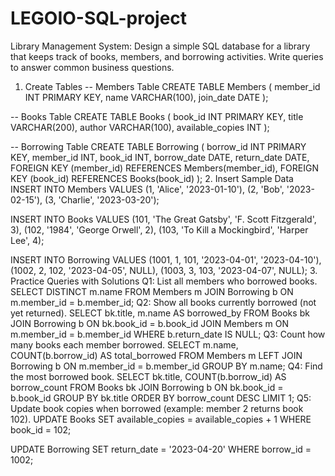 # LEGOIO-SQL-project
Library Management System: Design a simple SQL database for a library that keeps track of books, members, and borrowing activities. Write queries to answer common business questions.
1. Create Tables
-- Members Table
CREATE TABLE Members (
    member_id INT PRIMARY KEY,
    name VARCHAR(100),
    join_date DATE
);

-- Books Table
CREATE TABLE Books (
    book_id INT PRIMARY KEY,
    title VARCHAR(200),
    author VARCHAR(100),
    available_copies INT
);

-- Borrowing Table
CREATE TABLE Borrowing (
    borrow_id INT PRIMARY KEY,
    member_id INT,
    book_id INT,
    borrow_date DATE,
    return_date DATE,
    FOREIGN KEY (member_id) REFERENCES Members(member_id),
    FOREIGN KEY (book_id) REFERENCES Books(book_id)
);
2. Insert Sample Data
INSERT INTO Members VALUES
(1, 'Alice', '2023-01-10'),
(2, 'Bob', '2023-02-15'),
(3, 'Charlie', '2023-03-20');

INSERT INTO Books VALUES
(101, 'The Great Gatsby', 'F. Scott Fitzgerald', 3),
(102, '1984', 'George Orwell', 2),
(103, 'To Kill a Mockingbird', 'Harper Lee', 4);

INSERT INTO Borrowing VALUES
(1001, 1, 101, '2023-04-01', '2023-04-10'),
(1002, 2, 102, '2023-04-05', NULL),
(1003, 3, 103, '2023-04-07', NULL);
3. Practice Queries with Solutions
Q1: List all members who borrowed books.
SELECT DISTINCT m.name
FROM Members m
JOIN Borrowing b ON m.member_id = b.member_id;
Q2: Show all books currently borrowed (not yet returned).
SELECT bk.title, m.name AS borrowed_by
FROM Books bk
JOIN Borrowing b ON bk.book_id = b.book_id
JOIN Members m ON m.member_id = b.member_id
WHERE b.return_date IS NULL;
Q3: Count how many books each member borrowed.
SELECT m.name, COUNT(b.borrow_id) AS total_borrowed
FROM Members m
LEFT JOIN Borrowing b ON m.member_id = b.member_id
GROUP BY m.name;
Q4: Find the most borrowed book.
SELECT bk.title, COUNT(b.borrow_id) AS borrow_count
FROM Books bk
JOIN Borrowing b ON bk.book_id = b.book_id
GROUP BY bk.title
ORDER BY borrow_count DESC
LIMIT 1;
Q5: Update book copies when borrowed (example: member 2 returns book 102).
UPDATE Books
SET available_copies = available_copies + 1
WHERE book_id = 102;

UPDATE Borrowing
SET return_date = '2023-04-20'
WHERE borrow_id = 1002;
